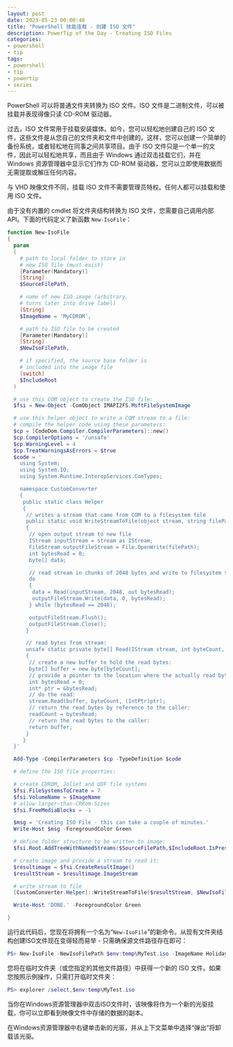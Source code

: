 ```yaml
---
layout: post
date: 2023-05-23 00:00:48
title: "PowerShell 技能连载 - 创建 ISO 文件"
description: PowerTip of the Day - Creating ISO Files
categories:
- powershell
- tip
tags:
- powershell
- tip
- powertip
- series
---
```

PowerShell 可以将普通文件夹转换为 ISO 文件。ISO 文件是二进制文件，可以被挂载并表现得像只读 CD-ROM 驱动器。

过去，ISO 文件常用于挂载安装媒体。如今，您可以轻松地创建自己的 ISO 文件，这些文件是从您自己的文件夹和文件中创建的。这样，您可以创建一个简单的备份系统，或者轻松地在同事之间共享项目。由于 ISO 文件只是一个单一的文件，因此可以轻松地共享，而且由于 Windows 通过双击挂载它们，并在 Windows 资源管理器中显示它们作为 CD-ROM 驱动器，您可以立即使用数据而无需提取或解压任何内容。

与 VHD 映像文件不同，挂载 ISO 文件不需要管理员特权。任何人都可以挂载和使用 ISO 文件。

由于没有内置的 cmdlet 将文件夹结构转换为 ISO 文件，您需要自己调用内部 API。下面的代码定义了新函数 `New-IsoFile`：

```powershell
function New-IsoFile
{
  param
  (
    # path to local folder to store in
    # new ISO file (must exist)
    [Parameter(Mandatory)]
    [String]
    $SourceFilePath,

    # name of new ISO image (arbitrary,
    # turns later into drive label)
    [String]
    $ImageName = 'MyCDROM',

    # path to ISO file to be created
    [Parameter(Mandatory)]
    [String]
    $NewIsoFilePath,

    # if specified, the source base folder is
    # included into the image file
    [switch]
    $IncludeRoot
  )

  # use this COM object to create the ISO file:
  $fsi = New-Object -ComObject IMAPI2FS.MsftFileSystemImage

  # use this helper object to write a COM stream to a file:
  # compile the helper code using these parameters:
  $cp = [CodeDom.Compiler.CompilerParameters]::new()
  $cp.CompilerOptions = '/unsafe'
  $cp.WarningLevel = 4
  $cp.TreatWarningsAsErrors = $true
  $code = '
    using System;
    using System.IO;
    using System.Runtime.InteropServices.ComTypes;

    namespace CustomConverter
    {
     public static class Helper
     {
      // writes a stream that came from COM to a filesystem file
      public static void WriteStreamToFile(object stream, string filePath)
      {
       // open output stream to new file
       IStream inputStream = stream as IStream;
       FileStream outputFileStream = File.OpenWrite(filePath);
       int bytesRead = 0;
       byte[] data;

       // read stream in chunks of 2048 bytes and write to filesystem stream:
       do
       {
        data = Read(inputStream, 2048, out bytesRead);
        outputFileStream.Write(data, 0, bytesRead);
       } while (bytesRead == 2048);

       outputFileStream.Flush();
       outputFileStream.Close();
      }

      // read bytes from stream:
      unsafe static private byte[] Read(IStream stream, int byteCount, out int readCount)
      {
       // create a new buffer to hold the read bytes:
       byte[] buffer = new byte[byteCount];
       // provide a pointer to the location where the actually read bytes are reported:
       int bytesRead = 0;
       int* ptr = &bytesRead;
       // do the read:
       stream.Read(buffer, byteCount, (IntPtr)ptr);
       // return the read bytes by reference to the caller:
       readCount = bytesRead;
       // return the read bytes to the caller:
       return buffer;
      }
     }
  }'

  Add-Type -CompilerParameters $cp -TypeDefinition $code

  # define the ISO file properties:

  # create CDROM, Joliet and UDF file systems
  $fsi.FileSystemsToCreate = 7
  $fsi.VolumeName = $ImageName
  # allow larger-than-CRRom-Sizes
  $fsi.FreeMediaBlocks = -1

  $msg = 'Creating ISO File - this can take a couple of minutes.'
  Write-Host $msg -ForegroundColor Green

  # define folder structure to be written to image:
  $fsi.Root.AddTreeWithNamedStreams($SourceFilePath,$IncludeRoot.IsPresent)

  # create image and provide a stream to read it:
  $resultimage = $fsi.CreateResultImage()
  $resultStream = $resultimage.ImageStream

  # write stream to file
  [CustomConverter.Helper]::WriteStreamToFile($resultStream, $NewIsoFilePath)

  Write-Host 'DONE.' -ForegroundColor Green

}
```

运行此代码后，您现在将拥有一个名为“`New-IsoFile`”的新命令。从现有文件夹结构创建ISO文件现在变得轻而易举 - 只需确保源文件路径存在即可：

```powershell
PS> New-IsoFile -NewIsoFilePath $env:temp\MyTest.iso -ImageName Holiday -SourceFilePath 'C:\HolidayPics'
```

您将在临时文件夹（或您指定的其他文件路径）中获得一个新的 ISO 文件。如果您按照示例操作，只需打开临时文件夹：

```powershell
PS> explorer /select,$env:temp\MyTest.iso
```

当你在Windows资源管理器中双击ISO文件时，该映像将作为一个新的光驱挂载，你可以立即看到映像文件中存储的数据的副本。

在Windows资源管理器中右键单击新的光驱，并从上下文菜单中选择“弹出”将卸载该光驱。
<!--本文国际来源：[Creating ISO Files](https://blog.idera.com/database-tools/powershell/powertips/creating-iso-files/)-->

